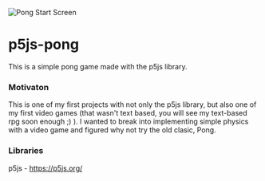 ![Pong Start Screen](https://github.com/domdit/p5js-pong/blob/master/pong.png)

# p5js-pong
This is a simple pong game made with the p5js library.

### Motivaton
This is one of my first projects with not only the p5js library, but also one of my first video games (that wasn't text based, you will see my text-based rpg soon enough ;) ). I wanted to break into implementing simple physics with a video game and figured why not try the old clasic, Pong.

### Libraries
p5js - https://p5js.org/
